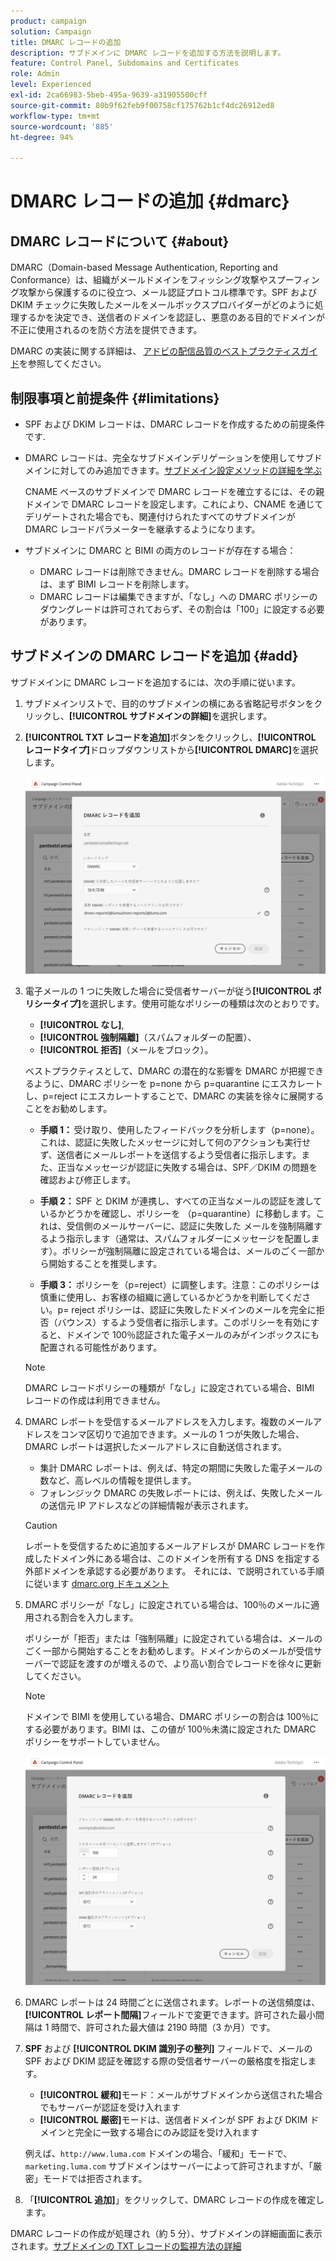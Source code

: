 ```yaml
---
product: campaign
solution: Campaign
title: DMARC レコードの追加
description: サブドメインに DMARC レコードを追加する方法を説明します。
feature: Control Panel, Subdomains and Certificates
role: Admin
level: Experienced
exl-id: 2ca66983-5beb-495a-9639-a31905500cff
source-git-commit: 80b9f62feb9f00758cf175762b1cf4dc26912ed8
workflow-type: tm+mt
source-wordcount: '885'
ht-degree: 94%

---
```


# DMARC レコードの追加 {#dmarc}

## DMARC レコードについて {#about}

DMARC（Domain-based Message Authentication, Reporting and Conformance）は、組織がメールドメインをフィッシング攻撃やスプーフィング攻撃から保護するのに役立つ、メール認証プロトコル標準です。SPF および DKIM チェックに失敗したメールをメールボックスプロバイダーがどのように処理するかを決定でき、送信者のドメインを認証し、悪意のある目的でドメインが不正に使用されるのを防ぐ方法を提供できます。

DMARC の実装に関する詳細は、 [アドビの配信品質のベストプラクティスガイド](https://experienceleague.adobe.com/docs/deliverability-learn/deliverability-best-practice-guide/additional-resources/technotes/implement-dmarc.html?lang=ja)を参照してください。

## 制限事項と前提条件 {#limitations}

* SPF および DKIM レコードは、DMARC レコードを作成するための前提条件です.
* DMARC レコードは、完全なサブドメインデリゲーションを使用してサブドメインに対してのみ追加できます。[サブドメイン設定メソッドの詳細を学ぶ](subdomains-branding.md#subdomain-delegation-methods)

  CNAME ベースのサブドメインで DMARC レコードを確立するには、その親ドメインで DMARC レコードを設定します。これにより、CNAME を通じてデリゲートされた場合でも、関連付けられたすべてのサブドメインが DMARC レコードパラメーターを継承するようになります。

* サブドメインに DMARC と BIMI の両方のレコードが存在する場合：
   * DMARC レコードは削除できません。DMARC レコードを削除する場合は、まず BIMI レコードを削除します。
   * DMARC レコードは編集できますが、「なし」への DMARC ポリシーのダウングレードは許可されておらず、その割合は「100」に設定する必要があります。

## サブドメインの DMARC レコードを追加 {#add}

サブドメインに DMARC レコードを追加するには、次の手順に従います。

1. サブドメインリストで、目的のサブドメインの横にある省略記号ボタンをクリックし、**[!UICONTROL サブドメインの詳細]**&#x200B;を選択します。

1. **[!UICONTROL TXT レコードを追加]**&#x200B;ボタンをクリックし、**[!UICONTROL レコードタイプ]**&#x200B;ドロップダウンリストから&#x200B;**[!UICONTROL DMARC]**&#x200B;を選択します。

   ![](assets/dmarc-add.png)

1. 電子メールの 1 つに失敗した場合に受信者サーバーが従う&#x200B;**[!UICONTROL ポリシータイプ]**&#x200B;を選択します。使用可能なポリシーの種類は次のとおりです。

   * **[!UICONTROL なし]**,
   * **[!UICONTROL 強制隔離]**（スパムフォルダーの配置）、
   * **[!UICONTROL 拒否]**（メールをブロック）。

   ベストプラクティスとして、DMARC の潜在的な影響を DMARC が把握できるように、DMARC ポリシーを p=none から p=quarantine にエスカレートし、p=reject にエスカレートすることで、DMARC の実装を徐々に展開することをお勧めします。

   * **手順 1：** 受け取り、使用したフィードバックを分析します（p=none）。これは、認証に失敗したメッセージに対して何のアクションも実行せず、送信者にメールレポートを送信するよう受信者に指示します。また、正当なメッセージが認証に失敗する場合は、SPF／DKIM の問題を確認および修正します。

   * **手順 2：** SPF と DKIM が連携し、すべての正当なメールの認証を渡しているかどうかを確認し、ポリシーを （p=quarantine）に移動します。これは、受信側のメールサーバーに、認証に失敗した メールを強制隔離するよう指示します（通常は、スパムフォルダーにメッセージを配置します）。ポリシーが強制隔離に設定されている場合は、メールのごく一部から開始することを推奨します。

   * **手順 3：** ポリシーを（p=reject）に調整します。注意：このポリシーは慎重に使用し、お客様の組織に適しているかどうかを判断してください。p= reject ポリシーは、認証に失敗したドメインのメールを完全に拒否（バウンス）するよう受信者に指示します。このポリシーを有効にすると、ドメインで 100％認証された電子メールのみがインボックスにも配置される可能性があります。

   >[!NOTE]
   >
   > DMARC レコードポリシーの種類が「なし」に設定されている場合、BIMI レコードの作成は利用できません。

1. DMARC レポートを受信するメールアドレスを入力します。複数のメールアドレスをコンマ区切りで追加できます。メールの 1 つが失敗した場合、DMARC レポートは選択したメールアドレスに自動送信されます。

   * 集計 DMARC レポートは、例えば、特定の期間に失敗した電子メールの数など、高レベルの情報を提供します。
   * フォレンジック DMARC の失敗レポートには、例えば、失敗したメールの送信元 IP アドレスなどの詳細情報が表示されます。

   >[!CAUTION]
   >
   >レポートを受信するために追加するメールアドレスが DMARC レコードを作成したドメイン外にある場合は、このドメインを所有する DNS を指定する外部ドメインを承認する必要があります。 それには、で説明されている手順に従います [dmarc.org ドキュメント](https://dmarc.org/2015/08/receiving-dmarc-reports-outside-your-domain)

1. DMARC ポリシーが「なし」に設定されている場合は、100％のメールに適用される割合を入力します。

   ポリシーが「拒否」または「強制隔離」に設定されている場合は、メールのごく一部から開始することをお勧めします。ドメインからのメールが受信サーバーで認証を渡すのが増えるので、より高い割合でレコードを徐々に更新してください。

   >[!NOTE]
   >
   >ドメインで BIMI を使用している場合、DMARC ポリシーの割合は 100％にする必要があります。BIMI は、この値が 100％未満に設定された DMARC ポリシーをサポートしていません。

   ![](assets/dmarc-add2.png)

1. DMARC レポートは 24 時間ごとに送信されます。レポートの送信頻度は、**[!UICONTROL レポート間隔]**&#x200B;フィールドで変更できます。許可された最小間隔は 1 時間で、許可された最大値は 2190 時間（3 か月）です。

1. **SPF** および **[!UICONTROL DKIM 識別子の整列]** フィールドで、メールの SPF および DKIM 認証を確認する際の受信者サーバーの厳格度を指定します。

   * **[!UICONTROL 緩和]**&#x200B;モード：メールがサブドメインから送信された場合でもサーバーが認証を受け入れます
   * **[!UICONTROL 厳密]**&#x200B;モードは、送信者ドメインが SPF および DKIM ドメインと完全に一致する場合にのみ認証を受け入れます

   例えば、`http://www.luma.com` ドメインの場合、「緩和」モードで、`marketing.luma.com` サブドメインはサーバーによって許可されますが、「厳密」モードでは拒否されます。

1. 「**[!UICONTROL 追加]**」をクリックして、DMARC レコードの作成を確定します。

DMARC レコードの作成が処理され（約 5 分）、サブドメインの詳細画面に表示されます。[サブドメインの TXT レコードの監視方法の詳細](gs-txt-records.md#monitor)
